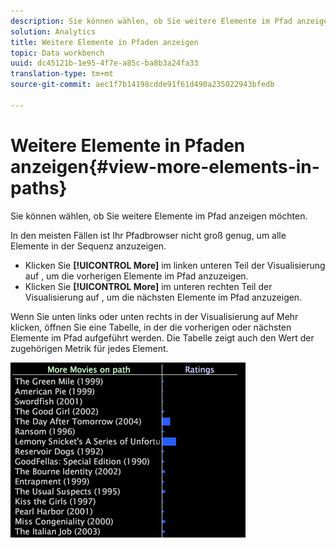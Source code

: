 ```yaml
---
description: Sie können wählen, ob Sie weitere Elemente im Pfad anzeigen möchten.
solution: Analytics
title: Weitere Elemente in Pfaden anzeigen
topic: Data workbench
uuid: dc45121b-1e95-4f7e-a85c-ba8b3a24fa33
translation-type: tm+mt
source-git-commit: aec1f7b14198cdde91f61d490a235022943bfedb

---
```



# Weitere Elemente in Pfaden anzeigen{#view-more-elements-in-paths}

Sie können wählen, ob Sie weitere Elemente im Pfad anzeigen möchten.

In den meisten Fällen ist Ihr Pfadbrowser nicht groß genug, um alle Elemente in der Sequenz anzuzeigen.

* Klicken Sie **[!UICONTROL More]** im linken unteren Teil der Visualisierung auf , um die vorherigen Elemente im Pfad anzuzeigen.
* Klicken Sie **[!UICONTROL More]** im unteren rechten Teil der Visualisierung auf , um die nächsten Elemente im Pfad anzuzeigen.

Wenn Sie unten links oder unten rechts in der Visualisierung auf Mehr klicken, öffnen Sie eine Tabelle, in der die vorherigen oder nächsten Elemente im Pfad aufgeführt werden. Die Tabelle zeigt auch den Wert der zugehörigen Metrik für jedes Element.

![](assets/vis_PathBrowser_MoreMoviesOnPath.png)

